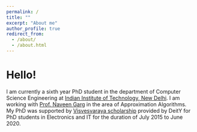 ```yaml
---
permalink: /
title: ""
excerpt: "About me"
author_profile: true
redirect_from: 
  - /about/
  - /about.html
---
```

Hello!
======
I am currently a sixth year PhD student in the department of Computer Science Engineering at [Indian Institute of Technology, New Delhi](http://www.iitd.ac.in/). I am working with [Prof. Naveen Garg](https://www.cse.iitd.ac.in/~naveen/) in the area of Approximation Algorithms. My PhD was supported by [Visvesvaraya scholarship](http://phd.medialabasia.in/) provided by DeitY for PhD students in Electronics and IT for the duration of July 2015 to June 2020.
